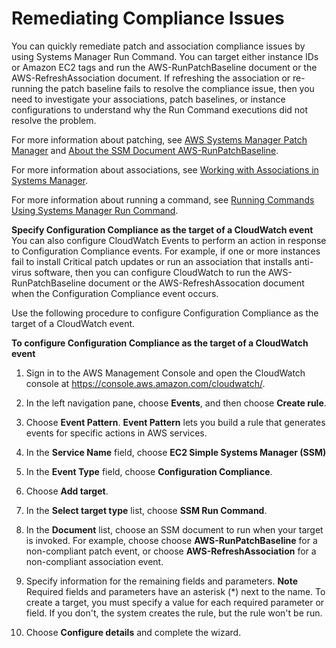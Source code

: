 # Remediating Compliance Issues<a name="sysman-compliance-fixing"></a>

You can quickly remediate patch and association compliance issues by using Systems Manager Run Command\. You can target either instance IDs or Amazon EC2 tags and run the AWS\-RunPatchBaseline document or the AWS\-RefreshAssociation document\. If refreshing the association or re\-running the patch baseline fails to resolve the compliance issue, then you need to investigate your associations, patch baselines, or instance configurations to understand why the Run Command executions did not resolve the problem\. 

For more information about patching, see [AWS Systems Manager Patch Manager](systems-manager-patch.md) and [About the SSM Document AWS\-RunPatchBaseline](patch-manager-about-aws-runpatchbaseline.md)\.

For more information about associations, see [Working with Associations in Systems Manager](systems-manager-associations.md)\.

For more information about running a command, see [Running Commands Using Systems Manager Run Command](run-command.md)\.

**Specify Configuration Compliance as the target of a CloudWatch event**  
You can also configure CloudWatch Events to perform an action in response to Configuration Compliance events\. For example, if one or more instances fail to install Critical patch updates or run an association that installs anti\-virus software, then you can configure CloudWatch to run the AWS\-RunPatchBaseline document or the AWS\-RefreshAssocation document when the Configuration Compliance event occurs\. 

Use the following procedure to configure Configuration Compliance as the target of a CloudWatch event\.

**To configure Configuration Compliance as the target of a CloudWatch event**

1. Sign in to the AWS Management Console and open the CloudWatch console at [https://console\.aws\.amazon\.com/cloudwatch/](https://console.aws.amazon.com/cloudwatch/)\.

1. In the left navigation pane, choose **Events**, and then choose **Create rule**\.

1. Choose **Event Pattern**\. **Event Pattern** lets you build a rule that generates events for specific actions in AWS services\. 

1. In the **Service Name** field, choose **EC2 Simple Systems Manager \(SSM\)**

1. In the **Event Type** field, choose **Configuration Compliance**\.

1. Choose **Add target**\.

1. In the **Select target type** list, choose **SSM Run Command**\. 

1. In the **Document** list, choose an SSM document to run when your target is invoked\. For example, choose choose **AWS\-RunPatchBaseline** for a non\-compliant patch event, or choose **AWS\-RefreshAssociation** for a non\-compliant association event\.

1. Specify information for the remaining fields and parameters\.
**Note**  
Required fields and parameters have an asterisk \(\*\) next to the name\. To create a target, you must specify a value for each required parameter or field\. If you don't, the system creates the rule, but the rule won't be run\.

1. Choose **Configure details** and complete the wizard\.